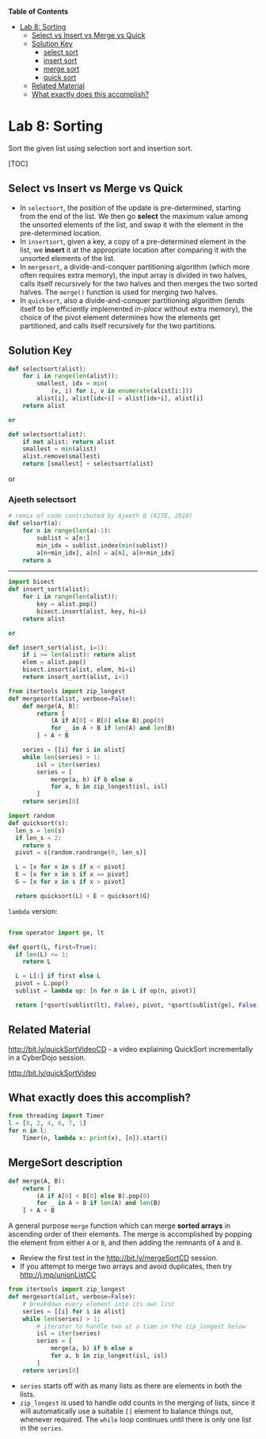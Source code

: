 **Table of Contents**

* [Lab 8: Sorting](#lab-8-sorting)
	* [Select vs Insert vs Merge vs
Quick](#select-vs-insert-vs-merge-vs-quick)
	* [Solution Key](#solution-key)
		* [select sort](#select-sort)
		* [insert  sort](#insert--sort)
		* [merge sort](#merge-sort)
		* [quick sort](#quick-sort)
	* [Related Material](#related-material)
	* [What exactly does this
accomplish?](#what-exactly-does-this-accomplish)


# Lab 8: Sorting
Sort the given list using selection sort and insertion sort.

[TOC]

## Select vs Insert vs Merge vs Quick

- In `selectsort`, the position of the update is pre-determined, starting from
the end of the list. We then go **select** the maximum value among the unsorted
elements of the list, and swap it with the element in the pre-determined
location.
- In `insertsort`, given a key, a copy of a pre-determined element in the list,
we  **insert** it at the appropriate location after comparing it with the
unsorted elements of the list.
- In `mergesort`, a divide-and-conquer partitioning algorithm (which more often
requires extra memory), the input array is divided in two halves, calls itself
recursively for the two halves and then merges the two sorted halves. The
`merge()` function is used for merging two halves.
- In `quicksort`, also a divide-and-conquer partitioning algorithm (lends
itself to be efficiently implemented *in-place* without extra memory), the
choice of the pivot element determines how the elements get partitioned, and
calls itself recursively for the two partitions.


## Solution Key

```python
def selectsort(alist):
    for i in range(len(alist)):
        smallest, idx = min(
            (v, i) for i, v in enumerate(alist[i:]))
        alist[i], alist[idx+i] = alist[idx+i], alist[i]
    return alist

or

def selectsort(alist):
    if not alist: return alist
    smallest = min(alist)
    alist.remove(smallest)
    return [smallest] + selectsort(alist)

```

or

### Ajeeth selectsort
```python
# remix of code contributed by Ajeeth B (KITE, 2018)
def selsort(a):
    for n in range(len(a)-1):
        sublist = a[n:]
        min_idx = sublist.index(min(sublist))
        a[n+min_idx], a[n] = a[n], a[n+min_idx]
    return a
```
---


```python
import bisect
def insert_sort(alist):
    for i in range(len(alist)):
        key = alist.pop()
        bisect.insort(alist, key, hi=i)
    return alist

or

def insert_sort(alist, i=1):
    if i >= len(alist): return alist
    elem = alist.pop()
    bisect.insort(alist, elem, hi=i)
    return insert_sort(alist, i+1)
```

```python
from itertools import zip_longest
def mergesort(alist, verbose=False):
    def merge(A, B):
        return [
            (A if A[0] < B[0] else B).pop(0)
            for _ in A + B if len(A) and len(B)
        ] + A + B

    series = [[i] for i in alist]
    while len(series) > 1:
        isl = iter(series)
        series = [
            merge(a, b) if b else a
            for a, b in zip_longest(isl, isl)
        ]
    return series[0]
```

```python
import random
def quicksort(s):
  len_s = len(s)
  if len_s < 2:
    return s
  pivot = s[random.randrange(0, len_s)]

  L = [x for x in s if x < pivot]
  E = [x for x in s if x == pivot]
  G = [x for x in s if x > pivot]

  return quicksort(L) + E + quicksort(G)

```

`lambda` version:
```python

from operator import ge, lt

def qsort(L, first=True):
  if len(L) <= 1:
    return L

  L = L[:] if first else L
  pivot = L.pop()
  sublist = lambda op: [n for n in L if op(n, pivot)]

  return [*qsort(sublist(lt), False), pivot, *qsort(sublist(ge), False)]

```

## Related Material

http://bit.ly/quickSortVideoCD - a video explaining QuickSort incrementally in
a CyberDojo session.

http://bit.ly/quickSortVideo


## What exactly does this accomplish?


```python
from threading import Timer
l = [8, 2, 4, 6, 7, 1]
for n in l:
    Timer(n, lambda x: print(x), [n]).start()

```


## MergeSort description

```python
def merge(A, B):
    return [
        (A if A[0] < B[0] else B).pop(0)
        for _ in A + B if len(A) and len(B)
    ] + A + B
```
A general purpose `merge` function which can merge **sorted arrays** in
ascending order of their elements. The merge is accomplished by popping the
element from either `A` or `B`, and then adding the remnants of `A` and `B`.

- Review the first test in the http://bit.ly/mergeSortCD session.
- If you attempt to merge two arrays and avoid duplicates, then try
http://j.mp/unionListCC

```python
from itertools import zip_longest
def mergesort(alist, verbose=False):
    # breakdown every element into its own list
    series = [[i] for i in alist]
    while len(series) > 1:
        # iterator to handle two at a time in the zip_longest below
        isl = iter(series)
        series = [
            merge(a, b) if b else a
            for a, b in zip_longest(isl, isl)
        ]
    return series[0]
```

- `series` starts off with as many lists as there are elements in both the
lists.
- `zip_longest` is used to handle odd counts in the merging of lists, since it
will automatically use a suitable `[]` element to balance things out, whenever
required. The `while` loop continues until there is only one list in the `series`.


<!--stackedit_data:
eyJoaXN0b3J5IjpbMTcyOTc5Njk3NCwyMTEyNTgyNTcxLDE5MD
QxOTM3OTcsMTc3ODA1MTkwLC0xMzcyNDgwODBdfQ==
-->